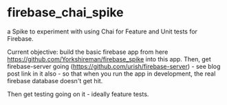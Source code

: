 # firebase_chai_spike
a Spike to experiment with using Chai for Feature and Unit tests for Firebase.

Current objective: build the basic firebase app from here https://github.com/Yorkshireman/firebase_spike into this app. Then, get firebase-server going (https://github.com/urish/firebase-server) - see blog post link in it also - so that when you run the app in development, the real firebase database doesn't get hit.

Then get testing going on it - ideally feature tests.
